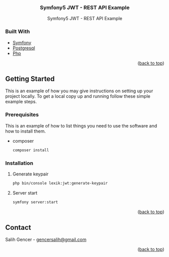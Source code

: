 <!-- PROJECT LOGO -->

<h3 align="center">Symfony5 JWT - REST API Example</h3>

  <p align="center">
    Symfony5 JWT - REST API Example
  </p>
</div>


### Built With

* [Symfony](https://symfony.com/)
* [Postgresql](https://www.postgresql.org/)
* [Php](https://www.php.net/)

<p align="right">(<a href="#top">back to top</a>)</p>



<!-- GETTING STARTED -->
## Getting Started

This is an example of how you may give instructions on setting up your project locally.
To get a local copy up and running follow these simple example steps.

### Prerequisites

This is an example of how to list things you need to use the software and how to install them.
* composer
  ```sh
  composer install
  ```

### Installation

1. Generate keypair
   ```sh
   php bin/console lexik:jwt:generate-keypair
   ```
2. Server start
   ```sh
   symfony server:start
   ```

<p align="right">(<a href="#top">back to top</a>)</p>





<!-- CONTACT -->
## Contact

Salih Gencer - gencersalih@gmail.com

<p align="right">(<a href="#top">back to top</a>)</p>

